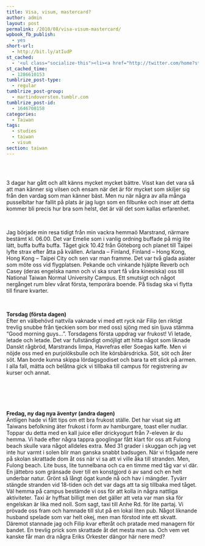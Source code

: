 ```yaml
---
title: Visa, visum, mastercard?
author: admin
layout: post
permalink: /2010/08/visa-visum-mastercard/
wpbook_fb_publish:
  - yes
short-url:
  - http://bit.ly/atIudP
st_cached:
  - '<ul class="socialize-this"><li><a href="http://twitter.com/home?status=Currently Reading http%3A%2F%2Fwww.doversten.nu%2Fblog%2F%3Fp%3D11"  target="_blank"><img src="http://www.doversten.nu/blog/wp-content/plugins/socialize-this/widgets/social-sketches/twitter.png" width="48px" height="48px" alt="Twitter" title="Twitter" /></a></li><li><a href="http://www.facebook.com/sharer.php?u=http%3A%2F%2Fwww.doversten.nu%2Fblog%2F%3Fp%3D11&t=Visa%2C+visum%2C+mastercard%3F" target="_blank"><img src="http://www.doversten.nu/blog/wp-content/plugins/socialize-this/widgets/social-sketches/facebook.png" width="48px" height="48px" alt="Facebook" title="Facebook" /></a></li><li><a href="http://del.icio.us/submit?url=http%3A%2F%2Fwww.doversten.nu%2Fblog%2F%3Fp%3D11&title=Visa%2C+visum%2C+mastercard%3F" target="_blank"><img src="http://www.doversten.nu/blog/wp-content/plugins/socialize-this/widgets/social-sketches/delicious.png" width="48px" height="48px" alt="Delicious" title="Delicious" /></a></li><li><a href="http://digg.com/submit?phase=2&url=http%3A%2F%2Fwww.doversten.nu%2Fblog%2F%3Fp%3D11" target="_blank"><img src="http://www.doversten.nu/blog/wp-content/plugins/socialize-this/widgets/social-sketches/digg.png" width="48px" height="48px" alt="Digg" title="Digg" /></a></li><li><a href="http://www.stumbleupon.com/submit?url=http%3A%2F%2Fwww.doversten.nu%2Fblog%2F%3Fp%3D11&title=Visa%2C+visum%2C+mastercard%3F" target="_blank"><img src="http://www.doversten.nu/blog/wp-content/plugins/socialize-this/widgets/social-sketches/stumbleupon.png" width="48px" height="48px" alt="StumbleUpon" title="StumbleUpon" /></a></li><li><a href="http://www.google.com/bookmarks/mark?op=add&bkmk=http%3A%2F%2Fwww.doversten.nu%2Fblog%2F%3Fp%3D11&title=Visa%2C+visum%2C+mastercard%3F&annotation=" target="_blank"><img src="http://www.doversten.nu/blog/wp-content/plugins/socialize-this/widgets/social-sketches/google.png" width="48px" height="48px" alt="Google" title="Google" /></a></li><li><a href="http://www.doversten.nu/blog/?feed=rss2" target="_blank"><img src="http://www.doversten.nu/blog/wp-content/plugins/socialize-this/widgets/social-sketches/rss.png" width="48px" height="48px" alt="RSS Feed" title="RSS Feed" /></a></li></ul>'
st_cached_time:
  - 1286610153
tumblrize_post-type:
  - regular
tumblrize_post-group:
  - martindoversten.tumblr.com
tumblrize_post-id:
  - 1646708158
categories:
  - Taiwan
tags:
  - studies
  - taiwan
  - visum
section: taiwan
---
```

[<img class="alignnone size-large wp-image-77" title="Fulong beach" src="http://www.doversten.nu/blog/wp-content/uploads/2010/08/fulong_beach-500x333.jpg" alt="" />][1]

<br class="spacer_" />

3 dagar har gått och allt känns mycket mycket bättre. Visst kan det vara så att man känner sig vilsen och ensam när det är för mycket som skiljer sig från den vardag som man känner bäst. Men nu när några av alla många pusselbitar har fallit på plats är jag lugn som en filbunke och inser att detta kommer bli precis hur bra som helst, det är väl det som kallas erfarenhet.

<br class="spacer_" />

Jag började min resa tidigt från min vackra hemmaö Marstrand, närmare bestämt kl. 06.00. Det var Emelie som i vanlig ordning buffade på mig lite lätt, buffa buffa buffa. Tåget gick 10.42 från Göteborg och planet till Taipei lyfte strax efter åtta på kvällen. Arlanda &#8211; Finland, Finland &#8211; Hong Kong, Hong Kong &#8211; Taipei City och sen var man framme. Det var två glada asiater som möte oss vid flygplatsen. Pekande och vinkande hjälpte Reverb och Casey (deras engelska namn och vi ska snart få våra kinesiska) oss till National Taiwan Normal University Campus. Ett smutsigt och något nergånget rum blev vårat första, temporära boende. På tisdag ska vi flytta till finare kvarter.

<br class="spacer_" />

**Torsdag (första dagen)**  
Efter en välbehövd nattvila vaknade vi med ett ryck när Filip (en riktigt trevlig snubbe från tjeckien som bor med oss) sjöng med sin ljuva stämma &#8220;Good morning guys&#8230;&#8221;. Torsdagens första uppdrag var frukost! Vi letade, letade och letade. Det var fullständigt omöjligt att hitta något som liknade Danskt rågbröd, Marstrands limpa, Havrefras eller Soegas kaffe. Men vi nöjde oss med en purjolöksbulle och lite körsbärsdricka. Söt, söt och åter söt. Man borde kunna skippa lördagsgodiset och bara ta ett slick på armen. I alla fall, mätta och belåtna gick vi tillbaka till campus för registrering av kurser och annat.

<br class="spacer_" />

[<img class="alignnone size-large wp-image-78" title="On the bridge at Fulong beach" src="http://www.doversten.nu/blog/wp-content/uploads/2010/08/fulong-500x333.jpg" alt="" />][2]

<br class="spacer_" />

**Fredag, ny dag nya äventyr (andra dagen)**  
Äntligen hade vi fått tips om ett bra frukost ställe. Det har visat sig att Taiwans befolkning äter frukost i form av hamburgare, toast eller nudlar. Toppar du detta med en kall juice eller drickyogurt från 7-eleven är du hemma. Vi hade efter några tappra googlingar fått klart för oss att Fulong beach skulle vara något alldeles extra. Med 31 grader i skuggan och jag vet inte hur varmt i solen blir man ganska snabbt badsugen. När vi frågade nere på skolan skrattade dom åt oss när vi sa att vi ville åka till stranden. Men, Fulong beach. Lite buss, lite tunnelbana och ca en timme med tåg var vi där. En jättebro som gränsade över till en konstgjord ö av sand och en helt underbar natur. Grönt så långt ögat kunde nå och hav i mängder. Tyvärr stängde stranden vid 18-tiden och det var dags att ta sig tillbaka med tåget. Väl hemma på campus bestämde vi oss för att kolla in några nattliga aktiviteter. Taxi är hyffsat billigt men det gäller att veta var man ska för engelskan är lika med noll. Som sagt, taxi till Anhe Rd. för lite partaj. Vi prövade oss fram och hamnade till slut på en lokal liten pub. Något liknande husband spelade som var helt okej, men man förstod inte ett skvatt. Däremot stannade jag och Filip kvar efteråt och pratade med managern för bandet. En trevlig prick som skrattade åt det mesta man sa. Och vem vet kanske får man dra några Eriks Orkester dängor här nere med?

 [1]: http://www.doversten.nu/blog/wp-content/uploads/2010/09/fulong_beach.jpg
 [2]: http://www.doversten.nu/blog/wp-content/uploads/2010/09/fulong.jpg